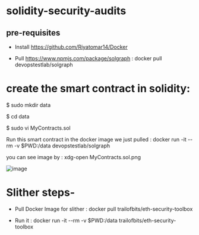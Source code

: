 # solidity-security-audits

## pre-requisites

* Install https://github.com/Riyatomar14/Docker

* Pull https://www.npmjs.com/package/solgraph : docker pull devopstestlab/solgraph
  


# create the smart contract in solidity:

$ sudo mkdir data

$ cd data

$ sudo vi MyContracts.sol

Run this smart contract in the docker image we just pulled : docker run -it --rm -v $PWD:/data devopstestlab/solgraph

you can see image by : xdg-open MyContracts.sol.png

![image](https://github.com/Riyatomar14/solidity-security-audits/assets/143107173/fe368de5-479c-4405-910e-d9f399d72cba)

# Slither steps-

* Pull Docker Image for slither : docker pull trailofbits/eth-security-toolbox

* Run it : docker run -it --rm -v $PWD:/data trailofbits/eth-security-toolbox


